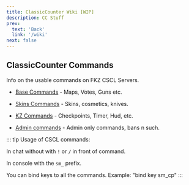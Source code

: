 ```yaml
---
title: ClassicCounter Wiki [WIP]
description: CC Stuff
prev: 
  text: 'Back'
  link: '/wiki'
next: false
---
```


## ClassicCounter Commands

Info on the usable commands on FKZ CSCL Servers.

- [Base Commands](/cscl/commands/help) - Maps, Votes, Guns etc.

- [Skins Commands](/cscl/commands/skins) - Skins, cosmetics, knives.

- [KZ Commands](/cscl/commands/kz-help) - Checkpoints, Timer, Hud, etc.

- [Admin commands](/cscl/commands/admin-help) - Admin only commands, bans n such.

::: tip
Usage of CSCL commands:

In chat without with `!` or `/` in front of command.

In console with the `sm_` prefix.

You can bind keys to all the commands. Example: "bind key sm_cp"
:::
